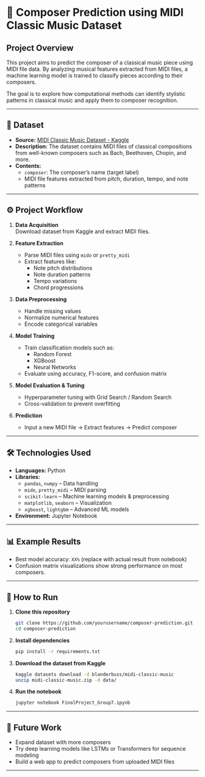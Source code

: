 # 🎼 Composer Prediction using MIDI Classic Music Dataset

##  Project Overview
This project aims to predict the composer of a classical music piece using MIDI file data. By analyzing musical features extracted from MIDI files, a machine learning model is trained to classify pieces according to their composers.

The goal is to explore how computational methods can identify stylistic patterns in classical music and apply them to composer recognition.

---

## 📂 Dataset
- **Source:** [MIDI Classic Music Dataset - Kaggle](https://www.kaggle.com/datasets/blanderbuss/midi-classic-music)
- **Description:** The dataset contains MIDI files of classical compositions from well-known composers such as Bach, Beethoven, Chopin, and more.
- **Contents:**  
  - `composer`: The composer’s name (target label)
  - MIDI file features extracted from pitch, duration, tempo, and note patterns

---

## ⚙️ Project Workflow
1. **Data Acquisition**  
   Download dataset from Kaggle and extract MIDI files.
   
2. **Feature Extraction**  
   - Parse MIDI files using `mido` or `pretty_midi`
   - Extract features like:
     - Note pitch distributions
     - Note duration patterns
     - Tempo variations
     - Chord progressions

3. **Data Preprocessing**  
   - Handle missing values
   - Normalize numerical features
   - Encode categorical variables

4. **Model Training**  
   - Train classification models such as:
     - Random Forest
     - XGBoost
     - Neural Networks
   - Evaluate using accuracy, F1-score, and confusion matrix

5. **Model Evaluation & Tuning**  
   - Hyperparameter tuning with Grid Search / Random Search
   - Cross-validation to prevent overfitting

6. **Prediction**  
   - Input a new MIDI file → Extract features → Predict composer

---

## 🛠️ Technologies Used
- **Languages:** Python
- **Libraries:**
  - `pandas`, `numpy` – Data handling
  - `mido`, `pretty_midi` – MIDI parsing
  - `scikit-learn` – Machine learning models & preprocessing
  - `matplotlib`, `seaborn` – Visualization
  - `xgboost`, `lightgbm` – Advanced ML models
- **Environment:** Jupyter Notebook

---

## 📊 Example Results
- Best model accuracy: `XX%` (replace with actual result from notebook)
- Confusion matrix visualizations show strong performance on most composers.

---

## 🚀 How to Run
1. **Clone this repository**
   ```bash
   git clone https://github.com/yourusername/composer-prediction.git
   cd composer-prediction
   ```

2. **Install dependencies**
   ```bash
   pip install -r requirements.txt
   ```

3. **Download the dataset from Kaggle**
   ```bash
   kaggle datasets download -d blanderbuss/midi-classic-music
   unzip midi-classic-music.zip -d data/
   ```

4. **Run the notebook**
   ```bash
   jupyter notebook FinalProject_Group7.ipynb
   ```

---

## 📌 Future Work
- Expand dataset with more composers
- Try deep learning models like LSTMs or Transformers for sequence modeling
- Build a web app to predict composers from uploaded MIDI files

---
